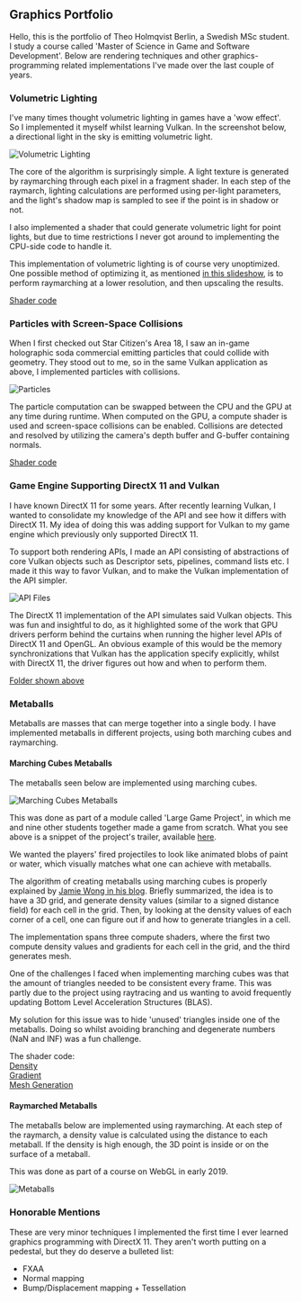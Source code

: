 ## Graphics Portfolio
Hello, this is the portfolio of Theo Holmqvist Berlin, a Swedish MSc student. I study a course called 'Master of Science in Game and Software Development'. Below are rendering techniques and other graphics-programming related implementations I've made over the last couple of years.

### Volumetric Lighting
I've many times thought volumetric lighting in games have a 'wow effect'. So I implemented it myself whilst learning Vulkan. In the screenshot below, a directional light in the sky is emitting volumetric light.

![Volumetric Lighting](https://i.gyazo.com/30c8c096f3c22aae8b8a1eb4f9232308.jpg)

The core of the algorithm is surprisingly simple. A light texture is generated by raymarching through each pixel in a fragment shader. In each step of the raymarch, lighting calculations are performed using per-light parameters, and the light's shadow map is sampled to see if the point is in shadow or not.

I also implemented a shader that could generate volumetric light for point lights, but due to time restrictions I never got around to implementing the CPU-side code to handle it.

This implementation of volumetric lighting is of course very unoptimized. One possible method of optimizing it, as mentioned [in this slideshow](https://fr.slideshare.net/BenjaminGlatzel/volumetric-lighting-for-many-lights-in-lords-of-the-fallen), is to perform raymarching at a lower resolution, and then upscaling the results.

[Shader code](https://github.com/TheoBerlin/VulkanBoys/blob/master/Project/assets/shaders/volumetricLight/volumetricDirectionalFragment.glsl)

### Particles with Screen-Space Collisions
When I first checked out Star Citizen's Area 18, I saw an in-game holographic soda commercial emitting particles that could collide with geometry. They stood out to me, so in the same Vulkan application as above, I implemented particles with collisions.

![Particles](particles.gif)

The particle computation can be swapped between the CPU and the GPU at any time during runtime. When computed on the GPU, a compute shader is used and screen-space collisions can be enabled. Collisions are detected and resolved by utilizing the camera's depth buffer and G-buffer containing normals.

[Shader code](https://github.com/TheoBerlin/VulkanBoys/blob/master/Project/assets/shaders/particles/update_cs.glsl)

### Game Engine Supporting DirectX 11 and Vulkan
I have known DirectX 11 for some years. After recently learning Vulkan, I wanted to consolidate my knowledge of the API and see how it differs with DirectX 11. My idea of doing this was adding support for Vulkan to my game engine which previously only supported DirectX 11.

To support both rendering APIs, I made an API consisting of abstractions of core Vulkan objects such as Descriptor sets, pipelines, command lists etc. I made it this way to favor Vulkan, and to make the Vulkan implementation of the API simpler.

![API Files](https://i.gyazo.com/82545f2d0fdc9f5323ecae7d796b843b.png)

The DirectX 11 implementation of the API simulates said Vulkan objects. This was fun and insightful to do, as it highlighted some of the work that GPU drivers perform behind the curtains when running the higher level APIs of DirectX 11 and OpenGL. An obvious example of this would be the memory synchronizations that Vulkan has the application specify explicitly, whilst with DirectX 11, the driver figures out how and when to perform them.

[Folder shown above](https://github.com/TheoBerlin/SoloGame/tree/master/src/Engine/Rendering/APIAbstractions)

### Metaballs
Metaballs are masses that can merge together into a single body. I have implemented metaballs in different projects, using both marching cubes and raymarching.

#### Marching Cubes Metaballs
The metaballs seen below are implemented using marching cubes.

![Marching Cubes Metaballs](marchingCubes.gif)

This was done as part of a module called 'Large Game Project', in which me and nine other students together made a game from scratch. What you see above is a snippet of the project's trailer, available [here](https://www.youtube.com/watch?v=OKnG6HQkMr0).

We wanted the players' fired projectiles to look like animated blobs of paint or water, which visually matches what one can achieve with metaballs.

The algorithm of creating metaballs using marching cubes is properly explained by [Jamie Wong in his blog](http://jamie-wong.com/2014/08/19/metaballs-and-marching-squares/). Briefly summarized, the idea is to have a 3D grid, and generate density values (similar to a signed distance field) for each cell in the grid. Then, by looking at the density values of each corner of a cell, one can figure out if and how to generate triangles in a cell.

The implementation spans three compute shaders, where the first two compute density values and gradients for each cell in the grid, and the third generates mesh.

One of the challenges I faced when implementing marching cubes was that the amount of triangles needed to be consistent every frame. This was partly due to the project using raytracing and us wanting to avoid frequently updating Bottom Level Acceleration Structures (BLAS).

My solution for this issue was to hide 'unused' triangles inside one of the metaballs. Doing so whilst avoiding branching and degenerate numbers (NaN and INF) was a fun challenge.

The shader code:<br/>
[Density](https://github.com/IbexOmega/CrazyCanvas/blob/master/Assets/Shaders/Projectiles/MarchingCubesDensity.comp)<br/>
[Gradient](https://github.com/IbexOmega/CrazyCanvas/blob/master/Assets/Shaders/Projectiles/MarchingCubesGradient.comp)<br/>
[Mesh Generation](https://github.com/IbexOmega/CrazyCanvas/blob/master/Assets/Shaders/Projectiles/MarchingCubesMeshGen.comp)

#### Raymarched Metaballs
The metaballs below are implemented using raymarching. At each step of the raymarch, a density value is calculated using the distance to each metaball. If the density is high enough, the 3D point is inside or on the surface of a metaball.

This was done as part of a course on WebGL in early 2019.

![Metaballs](metaballs.gif)

### Honorable Mentions
These are very minor techniques I implemented the first time I ever learned graphics programming with DirectX 11. They aren't worth putting on a pedestal, but they do deserve a bulleted list:
- FXAA
- Normal mapping
- Bump/Displacement mapping + Tessellation
